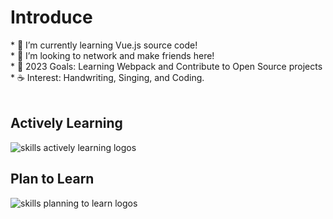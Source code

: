 <!-- My Readme Profile!
I spent a lot of time to make my Readme, and if you like it feel free to take inspiration!

**Acknowledgements**
Awesome Readme Templates
Awesome README
How to write a Good readme

**Authors**
@Pursuit01

**Deployment**
Creating a README on GitHub is a simple process. Here are the steps:

Click the "Create new file" button located in a new github repository (your username).

In the "Name your file" field, enter "README.md" (without the quotes).

Feel free to copy and paste anything you liked from my readme (Customizing it to fit your own theme and stats)

Once you've added all the content, scroll to the bottom of the page and click the "Commit new file" button.

Your README will now be visible on the main page of your repository. -->
<div align="center">
  
</div>
<h1>Introduce</h1>
* 🌳 I’m currently learning Vue.js source code! <br> 
  * 🐾 I’m looking to network and make friends here! <br>
  * 🌊 2023 Goals: Learning Webpack and Contribute to Open Source projects <br>
  * ☕ Interest: Handwriting, Singing, and Coding. <br>
<br>

<!-- <p align="center"> 
  <img src="assests/nightlife.gif" alt="Lofi Nightlight scene" /> 
</p> -->

<div align="left">
  <h2> <strong> Actively Learning </strong></h2>
  <!--  &perline=3  -->
  <img src="https://skillicons.dev/icons?i=vue,git,flutter,react,ts,html,css,js" alt="skills actively learning logos"> <br> 
  <h2> <strong> Plan to Learn </strong></h2>
  <img src="https://skillicons.dev/icons?i=webpack,svelte,sass,vite,tailwind,nuxt,electron" alt="skills planning to learn logos">
</div>
